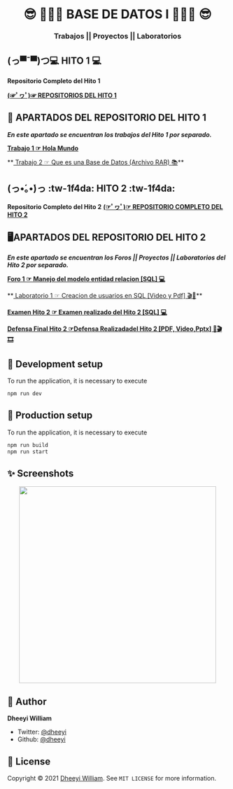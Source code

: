 <h1 align="center"> 😎 👨🏽‍💻​ BASE DE DATOS I 👨🏽‍💻​ 😎​</h1>
<h3 align="center">Trabajos || Proyectos || Laboratorios </h3>

## (っ▀¯▀)つ💻 HITO 1 💻

**Repositorio Completo del Hito 1**

<A href="https://github.com/edssonivver/BASE-DE-DATOS-1/tree/main/hito_1"> **(☞ﾟヮﾟ)☞ REPOSITORIOS DEL HITO 1**  </A>


## 🚀 APARTADOS DEL REPOSITORIO DEL HITO 1

***En este apartado se encuentran los trabajos del Hito 1 por separado.***


**<A href="https://github.com/edssonivver/BASE-DE-DATOS-1/blob/main/hito_1/HOLA_MUNDO2.txt"> Trabajo 1 ☞ Hola Mundo </A>**
<p> **<A href="https://github.com/edssonivver/BASE-DE-DATOS-1/blob/main/hito_1/QUE_ES_UNA_BASE_DE_DATOS.docx"> Trabajo 2 ☞ Que es una Base de Datos   (Archivo RAR) 📚​</A>**
</p>


## (っ•́｡•́)っ :tw-1f4da: HITO 2 :tw-1f4da:

**Repositorio Completo del Hito 2**
<A href="https://github.com/edssonivver/BASE-DE-DATOS-1/tree/main/Hito_2"> **(☞ﾟヮﾟ)☞ REPOSITORIO COMPLETO DEL HITO 2**  </A>

## ​🖥️​ APARTADOS DEL REPOSITORIO DEL HITO 2

***En este apartado se encuentran los Foros || Proyectos || Laboratorios del Hito 2 por separado.***


**<A href="https://github.com/edssonivver/BASE-DE-DATOS-1/tree/main/Hito_2/Foros/FORO1"> Foro 1 ☞   Manejo del modelo entidad relacion [SQL] 💻 </A>**
<p> **<A href="https://github.com/edssonivver/BASE-DE-DATOS-1/tree/main/Hito_2/Laboratorios/LAB1"> Laboratorio 1 ☞ Creacion de usuarios en SQL [Video y Pdf] 🎬​📙​</A>**

**<A href="https://github.com/edssonivver/BASE-DE-DATOS-1/tree/main/Hito_2/ExamenH2">Examen Hito 2 ☞ Examen realizado del Hito 2 [SQL] 💻</A>**

**<A href="https://github.com/edssonivver/BASE-DE-DATOS-1/tree/main/Hito_2/DefensaH2/DefensaFinalH2">Defensa Final Hito 2 ☞Defensa Realizadadel Hito 2 [PDF, Video,Pptx] ​📙​🎬 🎞️​</A>**
</p>



## 📖  Development setup

To run the application, it is necessary to execute

```sh
npm run dev
```

## 📖  Production setup

To run the application, it is necessary to execute

```sh
npm run build
npm run start
```

## ✨ Screenshots

<p align="center">
    <img src="https://dl.dropboxusercontent.com/s/q19g1hovmz2k6te/brave_7KJLTmUUHG.png" width="450">
</p>


## 👤 Author

**Dheeyi William**

- Twitter: [@dheeyi](https://twitter.com/dheeyi)
- Github: [@dheeyi](https://github.com/dheeyi)

## 📝 License

Copyright © 2021 [Dheeyi William](https://github.com/dheeyi).
See ``MIT LICENSE`` for more information.
